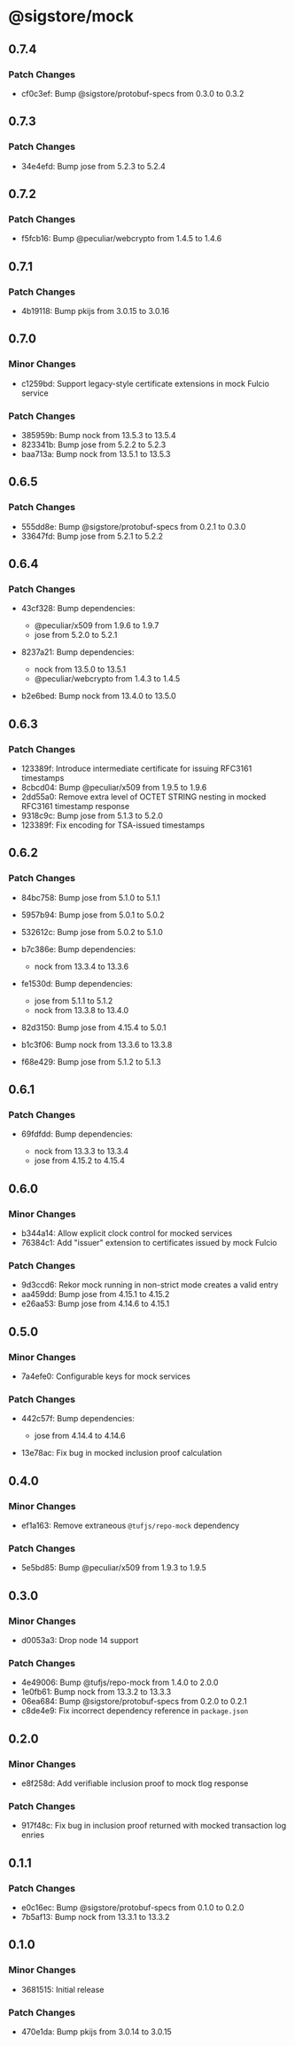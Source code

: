 # @sigstore/mock

## 0.7.4

### Patch Changes

- cf0c3ef: Bump @sigstore/protobuf-specs from 0.3.0 to 0.3.2

## 0.7.3

### Patch Changes

- 34e4efd: Bump jose from 5.2.3 to 5.2.4

## 0.7.2

### Patch Changes

- f5fcb16: Bump @peculiar/webcrypto from 1.4.5 to 1.4.6

## 0.7.1

### Patch Changes

- 4b19118: Bump pkijs from 3.0.15 to 3.0.16

## 0.7.0

### Minor Changes

- c1259bd: Support legacy-style certificate extensions in mock Fulcio service

### Patch Changes

- 385959b: Bump nock from 13.5.3 to 13.5.4
- 823341b: Bump jose from 5.2.2 to 5.2.3
- baa713a: Bump nock from 13.5.1 to 13.5.3

## 0.6.5

### Patch Changes

- 555dd8e: Bump @sigstore/protobuf-specs from 0.2.1 to 0.3.0
- 33647fd: Bump jose from 5.2.1 to 5.2.2

## 0.6.4

### Patch Changes

- 43cf328: Bump dependencies:

  - @peculiar/x509 from 1.9.6 to 1.9.7
  - jose from 5.2.0 to 5.2.1

- 8237a21: Bump dependencies:

  - nock from 13.5.0 to 13.5.1
  - @peculiar/webcrypto from 1.4.3 to 1.4.5

- b2e6bed: Bump nock from 13.4.0 to 13.5.0

## 0.6.3

### Patch Changes

- 123389f: Introduce intermediate certificate for issuing RFC3161 timestamps
- 8cbcd04: Bump @peculiar/x509 from 1.9.5 to 1.9.6
- 2dd55a0: Remove extra level of OCTET STRING nesting in mocked RFC3161 timestamp response
- 9318c9c: Bump jose from 5.1.3 to 5.2.0
- 123389f: Fix encoding for TSA-issued timestamps

## 0.6.2

### Patch Changes

- 84bc758: Bump jose from 5.1.0 to 5.1.1
- 5957b94: Bump jose from 5.0.1 to 5.0.2
- 532612c: Bump jose from 5.0.2 to 5.1.0
- b7c386e: Bump dependencies:

  - nock from 13.3.4 to 13.3.6

- fe1530d: Bump dependencies:

  - jose from 5.1.1 to 5.1.2
  - nock from 13.3.8 to 13.4.0

- 82d3150: Bump jose from 4.15.4 to 5.0.1
- b1c3f06: Bump nock from 13.3.6 to 13.3.8
- f68e429: Bump jose from 5.1.2 to 5.1.3

## 0.6.1

### Patch Changes

- 69fdfdd: Bump dependencies:

  - nock from 13.3.3 to 13.3.4
  - jose from 4.15.2 to 4.15.4

## 0.6.0

### Minor Changes

- b344a14: Allow explicit clock control for mocked services
- 76384c1: Add "issuer" extension to certificates issued by mock Fulcio

### Patch Changes

- 9d3ccd6: Rekor mock running in non-strict mode creates a valid entry
- aa459dd: Bump jose from 4.15.1 to 4.15.2
- e26aa53: Bump jose from 4.14.6 to 4.15.1

## 0.5.0

### Minor Changes

- 7a4efe0: Configurable keys for mock services

### Patch Changes

- 442c57f: Bump dependencies:

  - jose from 4.14.4 to 4.14.6

- 13e78ac: Fix bug in mocked inclusion proof calculation

## 0.4.0

### Minor Changes

- ef1a163: Remove extraneous `@tufjs/repo-mock` dependency

### Patch Changes

- 5e5bd85: Bump @peculiar/x509 from 1.9.3 to 1.9.5

## 0.3.0

### Minor Changes

- d0053a3: Drop node 14 support

### Patch Changes

- 4e49006: Bump @tufjs/repo-mock from 1.4.0 to 2.0.0
- 1e0fb61: Bump nock from 13.3.2 to 13.3.3
- 06ea684: Bump @sigstore/protobuf-specs from 0.2.0 to 0.2.1
- c8de4e9: Fix incorrect dependency reference in `package.json`

## 0.2.0

### Minor Changes

- e8f258d: Add verifiable inclusion proof to mock tlog response

### Patch Changes

- 917f48c: Fix bug in inclusion proof returned with mocked transaction log enries

## 0.1.1

### Patch Changes

- e0c16ec: Bump @sigstore/protobuf-specs from 0.1.0 to 0.2.0
- 7b5af13: Bump nock from 13.3.1 to 13.3.2

## 0.1.0

### Minor Changes

- 3681515: Initial release

### Patch Changes

- 470e1da: Bump pkijs from 3.0.14 to 3.0.15
